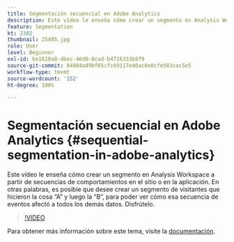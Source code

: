 ```yaml
---
title: Segmentación secuencial en Adobe Analytics
description: Este vídeo le enseña cómo crear un segmento en Analysis Workspace a partir de secuencias de comportamientos en el sitio o en la aplicación. En otras palabras, es posible que desee crear un segmento de visitantes que hicieron la cosa A y luego la B, para poder ver cómo esa secuencia de eventos afectó a todos los demás datos. Disfrútelo.
feature: Segmentation
kt: 2302
thumbnail: 25405.jpg
role: User
level: Beginner
exl-id: be1610a0-dbec-46d0-8cad-b4726333b8f9
source-git-commit: 84984ad9bf65cfc69117e40ac0e0cfe503cac5e5
workflow-type: tm+mt
source-wordcount: '152'
ht-degree: 100%

---
```


# Segmentación secuencial en Adobe Analytics {#sequential-segmentation-in-adobe-analytics}

Este vídeo le enseña cómo crear un segmento en Analysis Workspace a partir de secuencias de comportamientos en el sitio o en la aplicación. En otras palabras, es posible que desee crear un segmento de visitantes que hicieron la cosa “A” y luego la “B”, para poder ver cómo esa secuencia de eventos afectó a todos los demás datos. Disfrútelo.

>[!VIDEO](https://video.tv.adobe.com/v/25405/?quality=12&learn=on)

Para obtener más información sobre este tema, visite la [documentación](https://experienceleague.adobe.com/docs/analytics/components/segmentation/segmentation-workflow/seg-sequential-build.html?lang=es).
